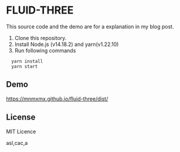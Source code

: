 # FLUID-THREE

This source code and the demo are for a explanation in my blog post.

1. Clone this repository.
2. Install Node.js (v14.18.2) and yarn(v1.22.10)
3. Run following commands

```
  yarn install
  yarn start
```

## Demo

https://mnmxmx.github.io/fluid-three/dist/

## License

MIT Licence

asl,cac,a
